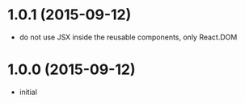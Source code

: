 # 1.0.1 (2015-09-12)

  * do not use JSX inside the reusable components, only React.DOM

# 1.0.0 (2015-09-12)

  * initial

